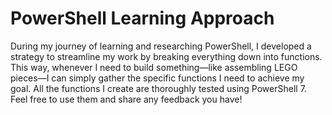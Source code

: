 # PowerShell Learning Approach

During my journey of learning and researching PowerShell, I developed a strategy to streamline my work by breaking everything down into functions. This way, whenever I need to build something—like assembling LEGO pieces—I can simply gather the specific functions I need to achieve my goal. 
All the functions I create are thoroughly tested using PowerShell 7. 
Feel free to use them and share any feedback you have!
